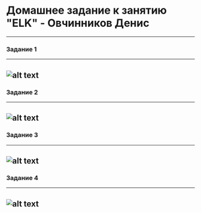 # Домашнее задание к занятию "ELK" - Овчинников Денис

---

### Задание 1

---
![alt text](https://github.com/ovchinnikov-homework-netology/blob/main/11.3_elk/img/1.png)
---

### Задание 2

---
![alt text](https://github.com/Ventilyator/ovchinnikov-homework-netology/blob/main/11.3_elk/img/2.png)
---

### Задание 3

---
![alt text](https://github.com/Ventilyator/ovchinnikov-homework-netology/blob/main/11.3_elk/img/3.png)
---

### Задание 4

---
![alt text](https://github.com/Ventilyator/ovchinnikov-homework-netology/blob/main/11.3_elk/img/4.png)
---

